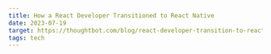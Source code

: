 ```yaml
---
title: How a React Developer Transitioned to React Native
date: 2023-07-19
target: https://thoughtbot.com/blog/react-developer-transition-to-react-native
tags: tech
---
```

